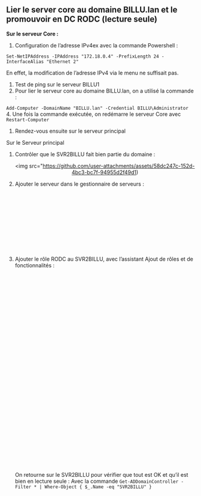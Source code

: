 ## Lier le server core au domaine BILLU.lan et le promouvoir en DC RODC (lecture seule)

**Sur le serveur Core :**

1. Configuration de l’adresse IPv4ex avec la commande Powershell :

`Set-NetIPAddress -IPAddress "172.18.0.4" -PrefixLength 24 -InterfaceAlias "Ethernet 2"`

En effet, la modification de l’adresse IPv4 via le menu ne suffisait pas.

1. Test de ping sur le serveur BILLU1
2. Pour lier le serveur core au domaine BILLU.lan, on a utilisé la commande :

`Add-Computer -DomainName "BILLU.lan" -Credential BILLU\Administrator`<br>
4. Une fois la commande exécutée, on redémarre le serveur Core avec `Restart-Computer`

1. Rendez-vous ensuite sur le serveur principal

Sur le Serveur principal

1. Contrôler que le SVR2BILLU fait bien partie du domaine :
<br><p align="center"><img src="https://github.com/user-attachments/assets/58dc247c-152d-4bc3-bc7f-94955d2f49d1)

2. Ajouter le serveur dans le gestionnaire de serveurs :
<br><p align="center"><img src="https://github.com/user-attachments/assets/e15262a8-7c4a-4dfc-aa46-de75c0a737e7" alt=""></p><br>
<br><p align="center"><img src="https://github.com/user-attachments/assets/73834b49-4e36-40e7-abbd-75dbab327cd7" alt=""></p><br>
<br><p align="center"><img src="https://github.com/user-attachments/assets/bc1684f6-c8e4-4eb2-ab4d-d16c4ba54388" alt=""></p><br>
3. Ajouter le rôle RODC au SVR2BILLU, avec l’assistant Ajout de rôles et de fonctionnalités :
<br><p align="center"><img src="https://github.com/user-attachments/assets/20f7e3fb-c478-40e9-8a5c-dfa679975830" alt=""></p><br>
<br><p align="center"><img src="https://github.com/user-attachments/assets/bd502b6e-845b-47ae-8a37-b0ce031beaef" alt=""></p><br>
<br><p align="center"><img src="https://github.com/user-attachments/assets/cc2d7b83-fb80-4abe-b3a8-f4d60508c84a" alt=""></p><br>
<br><p align="center"><img src="https://github.com/user-attachments/assets/df63af56-3f81-4688-93cf-8e1f93e4e997" alt=""></p><br>
<br><p align="center"><img src="https://github.com/user-attachments/assets/8c811898-320e-41e1-aefe-c857f9e7b408" alt=""></p><br>
<br><p align="center"><img src="https://github.com/user-attachments/assets/e0b65983-7775-43c4-964f-b2fa00d110a6" alt=""></p><br>
<br><p align="center"><img src="https://github.com/user-attachments/assets/382c597b-ccee-4e62-9a04-3994226f02af" alt=""></p><br>
<br><p align="center"><img src="https://github.com/user-attachments/assets/7d0b3a6a-49f8-47db-8c4d-86e9f0162c1c" alt=""></p><br>
<br><p align="center"><img src="https://github.com/user-attachments/assets/81020ae5-063d-40f1-9656-75ea80b6254a" alt=""></p><br>
On retourne sur le SVR2BILLU pour vérifier que tout est OK et qu’il est bien en lecture seule :
Avec la commande 
`Get-ADDomainController -Filter * | Where-Object { $_.Name -eq "SVR2BILLU" }`
<br><p align="center"><img src="https://github.com/user-attachments/assets/6f85ec68-b0d4-4946-a855-2cf0f5151cd5" alt=""></p><br>

